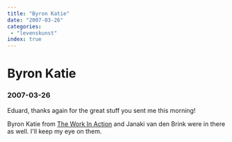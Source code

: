 ```yaml
---
title: "Byron Katie"
date: "2007-03-26"
categories:
 - "levenskunst"
index: true
---
```

# Byron Katie
### 2007-03-26

Eduard, thanks again for the great stuff you sent me this morning!

Byron Katie from [The Work In Action](http://www.thework.com/) and Janaki van den Brink were in there as well. I'll keep my eye on them.
